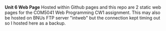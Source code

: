 **Unit 6 Web Page**
Hosted within Github pages and this repo are 2 static web pages for the COM5041 Web Programming CW1 assignment.
This may also be hosted on BNUs FTP server "intweb" but the connection kept timing out so I hosted here as a backup.
